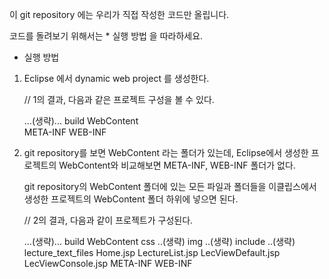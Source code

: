 이 git repository 에는
우리가 직접 작성한 코드만 올립니다.

코드를 돌려보기 위해서는 * 실행 방법 을 따라하세요.


* 실행 방법

1. Eclipse 에서 dynamic web project 를 생성한다.

   // 1의 결과, 다음과 같은 프로젝트 구성을 볼 수 있다.

   ...(생략)...
   build
   WebContent<br>
	META-INF
	WEB-INF

2. git repository를 보면 WebContent 라는 폴더가 있는데,
   Eclipse에서 생성한 프로젝트의 WebContent와 비교해보면
   META-INF, WEB-INF 폴더가 없다.

   git repository의 WebContent 폴더에 있는 모든 파일과 폴더들을
   이클립스에서 생성한 프로젝트의 WebContent 폴더 하위에 넣으면 된다.

   // 2의 결과, 다음과 같이 프로젝트가 구성된다.
   
   ...(생략)...
   build
   WebContent
	css
		..(생략)
	img
		..(생략)
	include
		..(생략)
	lecture_text_files
	Home.jsp
	LectureList.jsp
	LecViewDefault.jsp
	LecViewConsole.jsp
	META-INF
	WEB-INF
